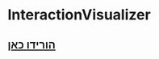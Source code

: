 # InteractionVisualizer

## [הורידו כאן](https://www.spigotmc.org/resources/interactionvisualizer-visualize-function-blocks-like-crafting-tables-with-animations-client-side.77050/)
